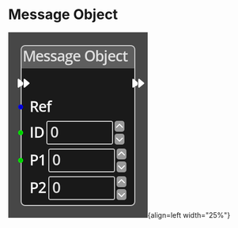 
# Message Object

![Message Object Node](../../assets/nodes/message_object.png){align=left width="25%"}


